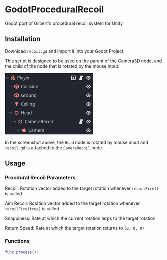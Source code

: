 # GodotProceduralRecoil
Godot port of Gilbert's procedural recoil system for Unity

## Installation
Download `recoil.gd` and import it into your Godot Project.

This script is designed to be used on the parent of the Camera3D node, and the child of the node that is rotated by the mouse input.

![Scene Hierarchy of the player](https://github.com/AceSpectre/GodotProceduralRecoil/blob/main/scene%20heirarchy.png)

In the screenshot above, the `Head` node is rotated by mouse input and `recoil.gd` is attached to the `CameraRecoil` node.

## Usage

### Procdural Recoil Parameters
Recoil: Rotation vector added to the target rotation whenever `recoilFire()` is called

Aim Recoil: Rotation vector added to the target rotation whenever `recoilFire(true)` is called

Snappiness: Rate at which the current rotation lerps to the target rotation

Return Speed: Rate at which the target rotation returns to `(0, 0, 0)`

### Functions

```gd
func process():
```
